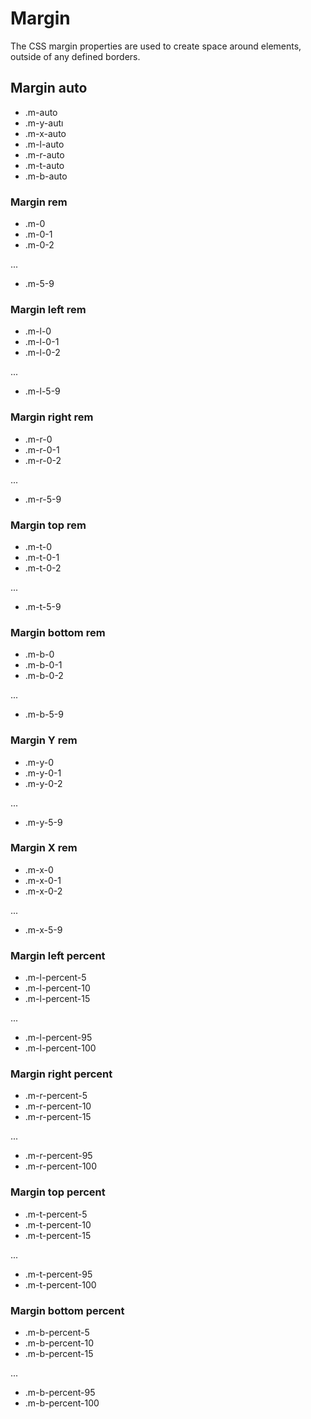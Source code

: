 # Margin

The CSS margin properties are used to create space around elements, outside of any defined borders.

## Margin auto

- .m-auto
- .m-y-autı
- .m-x-auto
- .m-l-auto
- .m-r-auto
- .m-t-auto
- .m-b-auto

### Margin rem

- .m-0
- .m-0-1
- .m-0-2

...

- .m-5-9

### Margin left rem

- .m-l-0
- .m-l-0-1
- .m-l-0-2

...

- .m-l-5-9

### Margin right rem

- .m-r-0
- .m-r-0-1
- .m-r-0-2

...

- .m-r-5-9

### Margin top rem

- .m-t-0
- .m-t-0-1
- .m-t-0-2

...

- .m-t-5-9

### Margin bottom rem

- .m-b-0
- .m-b-0-1
- .m-b-0-2

...

- .m-b-5-9

### Margin Y rem

- .m-y-0
- .m-y-0-1
- .m-y-0-2

...

- .m-y-5-9

### Margin X rem

- .m-x-0
- .m-x-0-1
- .m-x-0-2

...

- .m-x-5-9

### Margin left percent

- .m-l-percent-5
- .m-l-percent-10
- .m-l-percent-15

...

- .m-l-percent-95
- .m-l-percent-100

### Margin right percent

- .m-r-percent-5
- .m-r-percent-10
- .m-r-percent-15

...

- .m-r-percent-95
- .m-r-percent-100

### Margin top percent

- .m-t-percent-5
- .m-t-percent-10
- .m-t-percent-15

...

- .m-t-percent-95
- .m-t-percent-100

### Margin bottom percent

- .m-b-percent-5
- .m-b-percent-10
- .m-b-percent-15

...

- .m-b-percent-95
- .m-b-percent-100

